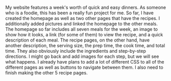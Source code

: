 My website features a week's worth of quick and easy dinners. As someone who is a foodie, this has been a really fun project for me. So far, I have created the homepage as well as two other pages that have the recipes. I additionally added pictures and linked the homepage to the other meals. The homepage so far includes all seven meals for the week, an image to show how it looks, a link (for some of them) to view the recipe, and a quick description of each meal. The recipe pages, on the other hand, have another description, the serving size, the prep time, the cook time, and total time. They also obviously include the ingredients and step-by-step directions. I might go back and add images for each step, but we will see what happens. I already have plans to add a lot of different CSS to all of the different pages as well as buttons to navigate between them. I also need to finish making the other 5 recipe pages.
